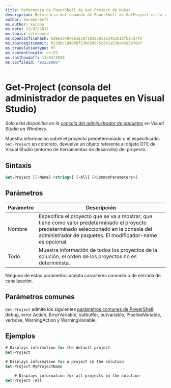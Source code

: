 ```yaml
---
title: Referencia de PowerShell de Get-Project de NuGet
description: Referencia del comando de PowerShell de GetProject en la consola del administrador de paquetes NuGet en Visual Studio.
author: karann-msft
ms.author: karann
ms.date: 12/07/2017
ms.topic: reference
ms.openlocfilehash: 6d9e1d48c8e1838f193878cab3483b1bfba7d7f0
ms.sourcegitcommit: b138bc1d49fbf13b63d975c581a53be4283b7ebf
ms.translationtype: MT
ms.contentlocale: es-ES
ms.lasthandoff: 11/03/2020
ms.locfileid: "93238080"
---
```

# <a name="get-project-package-manager-console-in-visual-studio"></a>Get-Project (consola del administrador de paquetes en Visual Studio)

*Solo está disponible en la [consola del administrador de paquetes](../../consume-packages/install-use-packages-powershell.md) en Visual Studio en Windows.*

Muestra información sobre el proyecto predeterminado o el especificado. `Get-Project` en concreto, devuelve un objeto referente al objeto DTE de Visual Studio (entorno de herramientas de desarrollo) del proyecto.

## <a name="syntax"></a>Sintaxis

```ps
Get-Project [[-Name] <string>] [-All] [<CommonParameters>]
```

## <a name="parameters"></a>Parámetros

| Parámetro | Descripción |
| --- | --- |
| Nombre | Especifica el proyecto que se va a mostrar, que tiene como valor predeterminado el proyecto predeterminado seleccionado en la consola del administrador de paquetes. El modificador-name es opcional. |
| Todo | Muestra información de todos los proyectos de la solución; el orden de los proyectos no es determinista. |

Ninguno de estos parámetros acepta caracteres comodín o de entrada de canalización.

## <a name="common-parameters"></a>Parámetros comunes

`Get-Project` admite los siguientes [parámetros comunes de PowerShell](/powershell/module/microsoft.powershell.core/about/about_commonparameters): debug, error Action, ErrorVariable, outbuffer, outvariable, PipelineVariable, verbose, WarningAction y WarningVariable.

## <a name="examples"></a>Ejemplos

```ps
# Displays information for the default project
Get-Project

# Displays information for a project in the solution
Get-Project MyProjectName

    # Displays information for all projects in the solution
Get-Project -All
```